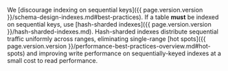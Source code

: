 We [discourage indexing on sequential keys]({{ page.version.version }}/schema-design-indexes.md#best-practices). If a table **must** be indexed on sequential keys, use [hash-sharded indexes]({{ page.version.version }}/hash-sharded-indexes.md). Hash-sharded indexes distribute sequential traffic uniformly across ranges, eliminating single-range [hot spots]({{ page.version.version }}/performance-best-practices-overview.md#hot-spots) and improving write performance on sequentially-keyed indexes at a small cost to read performance.